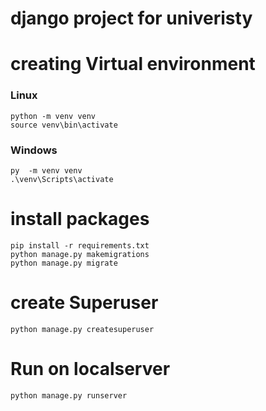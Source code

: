# django project for univeristy

# creating Virtual environment 
### Linux 
``` console
python -m venv venv
source venv\bin\activate
```
### Windows 
``` console
py  -m venv venv
.\venv\Scripts\activate
```
# install packages 
``` console
pip install -r requirements.txt
python manage.py makemigrations
python manage.py migrate
```
# create Superuser
``` console
python manage.py createsuperuser 
```
# Run on localserver
``` console
python manage.py runserver
```







